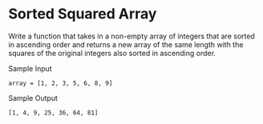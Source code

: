 # Sorted Squared Array

Write a function that takes in a non-empty array of integers that are sorted in ascending
order and returns a new array of the same length with the squares of the original integers
also sorted in ascending order.

Sample Input

```
array = [1, 2, 3, 5, 6, 8, 9]
```

Sample Output

```
[1, 4, 9, 25, 36, 64, 81]
```
